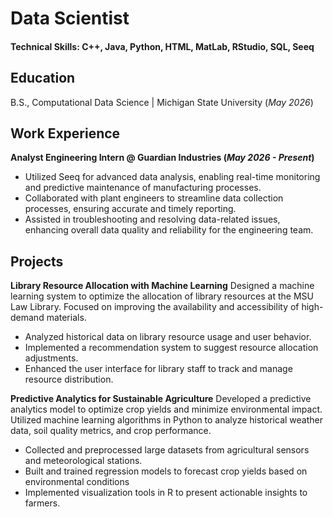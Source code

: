 # Data Scientist  

#### Technical Skills: C++, Java, Python, HTML, MatLab, RStudio, SQL, Seeq

## Education
B.S., Computational Data Science | Michigan State University (_May 2026_) 

## Work Experience
**Analyst Engineering Intern @ Guardian Industries (_May 2026 - Present_)**
- Utilized Seeq for advanced data analysis, enabling real-time monitoring and predictive maintenance of manufacturing processes.
- Collaborated with plant engineers to streamline data collection processes, ensuring accurate and timely reporting.
- Assisted in troubleshooting and resolving data-related issues, enhancing overall data quality and reliability for the engineering team.

## Projects
**Library Resource Allocation with Machine Learning**
Designed a machine learning system to optimize the allocation of library resources at the MSU Law Library. Focused on improving the availability and accessibility of high-demand materials.
- Analyzed historical data on library resource usage and user behavior.
- Implemented a recommendation system to suggest resource allocation adjustments.
- Enhanced the user interface for library staff to track and manage resource distribution.

**Predictive Analytics for Sustainable Agriculture**
Developed a predictive analytics model to optimize crop yields and minimize environmental impact. Utilized machine learning algorithms in Python to analyze historical weather data, soil quality metrics, and crop performance.
- Collected and preprocessed large datasets from agricultural sensors and meteorological stations.
- Built and trained regression models to forecast crop yields based on environmental conditions
- Implemented visualization tools in R to present actionable insights to farmers.
